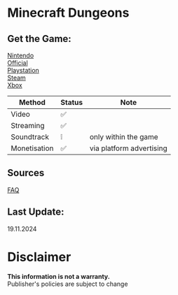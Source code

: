 # Minecraft Dungeons

## Get the Game:
[Nintendo](https://www.nintendo.com/games/detail/minecraft-dungeons-switch/)  
[Official](https://www.minecraft.net/)  
[Playstation](https://store.playstation.com/en-us/product/UP4433-CUSA18779_00-DUNGEONSPS400000)  
[Steam](https://store.steampowered.com/app/1672970/)  
[Xbox](https://www.microsoft.com/p/minecraft-dungeons/9N8NJ74FZTG9)  

|**Method**|**Status**|**Note**|
|---|---|---|
|Video|✅||
|Streaming|✅||
|Soundtrack|❕|only within the game|
|Monetisation|✅|via platform advertising|

## Sources
[FAQ](https://help.minecraft.net/hc/en-us/articles/21984449056781)  

## Last Update:
19.11.2024

# Disclaimer
**This information is not a warranty.**  
Publisher's policies are subject to change
